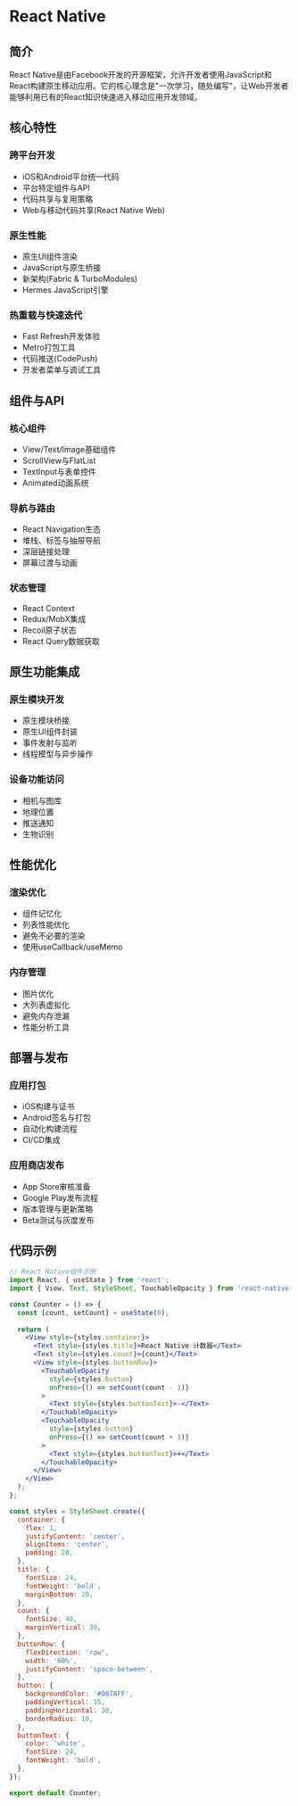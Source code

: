 # React Native

## 简介

React Native是由Facebook开发的开源框架，允许开发者使用JavaScript和React构建原生移动应用。它的核心理念是"一次学习，随处编写"，让Web开发者能够利用已有的React知识快速进入移动应用开发领域。

## 核心特性

### 跨平台开发
- iOS和Android平台统一代码
- 平台特定组件与API
- 代码共享与复用策略
- Web与移动代码共享(React Native Web)

### 原生性能
- 原生UI组件渲染
- JavaScript与原生桥接
- 新架构(Fabric & TurboModules)
- Hermes JavaScript引擎

### 热重载与快速迭代
- Fast Refresh开发体验
- Metro打包工具
- 代码推送(CodePush)
- 开发者菜单与调试工具

## 组件与API

### 核心组件
- View/Text/Image基础组件
- ScrollView与FlatList
- TextInput与表单控件
- Animated动画系统

### 导航与路由
- React Navigation生态
- 堆栈、标签与抽屉导航
- 深层链接处理
- 屏幕过渡与动画

### 状态管理
- React Context
- Redux/MobX集成
- Recoil原子状态
- React Query数据获取

## 原生功能集成

### 原生模块开发
- 原生模块桥接
- 原生UI组件封装
- 事件发射与监听
- 线程模型与异步操作

### 设备功能访问
- 相机与图库
- 地理位置
- 推送通知
- 生物识别

## 性能优化

### 渲染优化
- 组件记忆化
- 列表性能优化
- 避免不必要的渲染
- 使用useCallback/useMemo

### 内存管理
- 图片优化
- 大列表虚拟化
- 避免内存泄漏
- 性能分析工具

## 部署与发布

### 应用打包
- iOS构建与证书
- Android签名与打包
- 自动化构建流程
- CI/CD集成

### 应用商店发布
- App Store审核准备
- Google Play发布流程
- 版本管理与更新策略
- Beta测试与灰度发布

## 代码示例

```jsx
// React Native组件示例
import React, { useState } from 'react';
import { View, Text, StyleSheet, TouchableOpacity } from 'react-native';

const Counter = () => {
  const [count, setCount] = useState(0);
  
  return (
    <View style={styles.container}>
      <Text style={styles.title}>React Native 计数器</Text>
      <Text style={styles.count}>{count}</Text>
      <View style={styles.buttonRow}>
        <TouchableOpacity 
          style={styles.button} 
          onPress={() => setCount(count - 1)}
        >
          <Text style={styles.buttonText}>-</Text>
        </TouchableOpacity>
        <TouchableOpacity 
          style={styles.button} 
          onPress={() => setCount(count + 1)}
        >
          <Text style={styles.buttonText}>+</Text>
        </TouchableOpacity>
      </View>
    </View>
  );
};

const styles = StyleSheet.create({
  container: {
    flex: 1,
    justifyContent: 'center',
    alignItems: 'center',
    padding: 20,
  },
  title: {
    fontSize: 24,
    fontWeight: 'bold',
    marginBottom: 20,
  },
  count: {
    fontSize: 48,
    marginVertical: 30,
  },
  buttonRow: {
    flexDirection: 'row',
    width: '60%',
    justifyContent: 'space-between',
  },
  button: {
    backgroundColor: '#007AFF',
    paddingVertical: 15,
    paddingHorizontal: 30,
    borderRadius: 10,
  },
  buttonText: {
    color: 'white',
    fontSize: 24,
    fontWeight: 'bold',
  },
});

export default Counter;
``` 